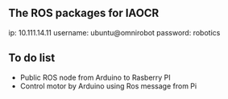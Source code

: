 ## The ROS packages for IAOCR

ip: 10.111.14.11
username: ubuntu@omnirobot
password: robotics

## To do list
- Public ROS node from Arduino to Rasberry PI
- Control motor by Arduino using Ros message from Pi